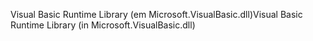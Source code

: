 <span data-ttu-id="5cb3e-101">Visual Basic Runtime Library (em Microsoft.VisualBasic.dll)</span><span class="sxs-lookup"><span data-stu-id="5cb3e-101">Visual Basic Runtime Library (in Microsoft.VisualBasic.dll)</span></span>
